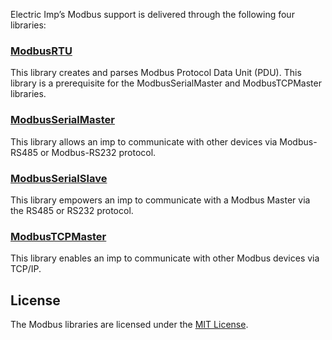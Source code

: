 Electric Imp’s Modbus support is delivered through the following four libraries:

### [ModbusRTU](./ModbusRTU/)

This library creates and parses Modbus Protocol Data Unit (PDU). This library is a prerequisite for the ModbusSerialMaster and ModbusTCPMaster libraries.

### [ModbusSerialMaster](./ModbusSerialMaster/)

This library allows an imp to communicate with other devices via Modbus-RS485 or Modbus-RS232 protocol.

### [ModbusSerialSlave](./ModbusSerialSlave/)

This library empowers an imp to communicate with a Modbus Master via the RS485 or RS232 protocol.

### [ModbusTCPMaster](./ModbusTCPMaster/)

This library enables an imp to communicate with other Modbus devices via TCP/IP.

## License

The Modbus libraries are licensed under the [MIT License](./LICENSE).
